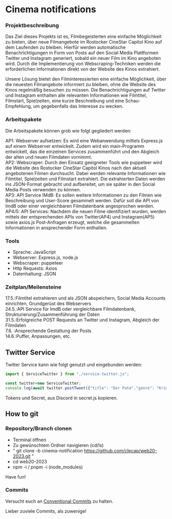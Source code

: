 # Cinema notifications

### Projektbeschreibung
Das Ziel dieses Projekts ist es, Filmbegeisterten eine einfache Möglichkeit zu bieten, über neue Filmangebote im Rostocker CineStar Capitol Kino auf dem Laufenden zu bleiben. Hierfür werden automatische Benachrichtigungen in Form von Posts auf den Social Media Plattformen Twitter und Instagram generiert, sobald ein neuer Film im Kino angeboten wird. Durch die Implementierung von Webscraping-Techniken werden die erforderlichen Informationen direkt von der Website des Kinos extrahiert.

Unsere Lösung bietet den Filminteressierten eine einfache Möglichkeit, über die neuesten Filmangebote informiert zu bleiben, ohne die Website des Kinos regelmäßig besuchen zu müssen. Die Benachrichtigungen auf Twitter und Instagram enthalten alle relevanten Informationen wie Filmtitel, Filmstart, Spielzeiten, eine kurze Beschreibung und eine Schau-Empfehlung, um gegebenfalls das Interesse zu wecken.

### Arbeitspakete
Die Arbeitspakete können grob wie folgt gegliedert werden:

AP1: Webserver aufsetzen: Es wird eine Webanwendung mittels Express.js auf einem Webserver entwickelt. Zudem wird ein main-Programm entwickelt, das die      einzelnen Services zusammenführt und den Abgleich der alten und neuen Filmdaten vornimmt.\
AP2: Webscraper: Durch den Einsatz geeigneter Tools wie puppeteer wird die Website des Rostocker CineStar Capitol Kinos nach den aktuell angebotenen Filmen durchsucht. Dabei werden relevante Informationen wie Filmtitel, Spielzeiten und Filmstart extrahiert. Die extrahierten Daten werden ins JSON-Format gebracht und aufbereitet, um sie später in den Social Media Posts verwenden zu können.\
AP3: API Service IMdB: Es sollen weitere Informationen zu den Filmen wie Beschreibung und User-Score gesammelt werden. Dafür soll die API von ImdB oder einer vergleichbaren Filmdatenbank angesprochen werden.\
AP4/5: API Services: Nachdem die neuen Filme identifiziert wurden, werden mittels der entsprechenden APIs von Twitter(AP4) und Instagram(AP5) sowie axios.js Post-Anfragen erzeugt, welche die gesammelten Informationen in ansprechender Form enthalten.

### Tools
- Sprache: JavaScript
- Webserver: Express.js, node.js
- Webscraper: puppeteer
- Http Requests: Axios
- Datenhaltung: JSON

### Zeitplan/Meilensteine
17.5.:Filmtitel extrahieren und als JSON abspeichern, Social Media Accounts einrichten, Grundgerüst des Webservers\
24.5.:API Service für ImdB oder vergleichbare Filmdatenbank, Strukturierung/Zusammenführung der Daten\
31.5.:Erfolgreiche POST Requests an Twitter und Instagram, Abgleich der Filmdaten\
7.6. :Ansprechende Gestaltung der Posts\
14.6.:Puffer, Anpassungen, etc.

## Twitter Service
Twitter Service kann wie folgt genutzt und eingebunden werden:

```js
import { ServiceTwitter } from "./service-twitter.js";

const twitter=new ServiceTwitter;
console.log(await twitter.postTweet({"title": "Der Pate","genre": "Krimi", "imdbRating": "9,2", "rottenTomatoesRating":"97%"}))
```

Tokens und Secret, aus Discord in secret.js kopieren.

## How to git

### Repository/Branch clonen
- Terminal öffnen
- Zu gewünschtem Ordner navigieren (cd/ls)
- " git clone -b cinema-notification https://github.com/clecap/web20-2023.git "
- cd web20-2023
- npm -i / pnpm -i (node_modules)

Have fun!

### Commits

Versucht euch an [Conventional Commits](https://www.conventionalcommits.org/en/v1.0.0/) zu halten. 

Lieber zuviele Commits, als zuwenige!
